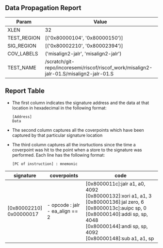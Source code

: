 
## Data Propagation Report

| Param       | Value    |
|-------------|----------|
| XLEN        | 32      |
| TEST_REGION | [('0x80000104', '0x80000150')]      |
| SIG_REGION  | [('0x80002210', '0x80002394')]      |
| COV_LABELS  | ('misalign2-jalr', 'misalign2-jalr')      |
| TEST_NAME   | /scratch/git-repo/incoresemi/riscof/riscof_work/misalign2-jalr-01.S/misalign2-jalr-01.S    |

## Report Table

- The first column indicates the signature address and the data at that location in hexadecimal in the following format: 
  ```
  [Address]
  Data
  ```

- The second column captures all the coverpoints which have been captured by that particular signature location

- The third column captures all the insrtuctions since the time a coverpoint was
  hit to the point when a store to the signature was performed. Each line has
  the following format:
  ```
  [PC of instruction] : mnemonic
  ```

|        signature         |              coverpoints               |                                                                                                               code                                                                                                                |
|--------------------------|----------------------------------------|-----------------------------------------------------------------------------------------------------------------------------------------------------------------------------------------------------------------------------------|
|[0x80002210]<br>0x00000017|- opcode : jalr<br> - ea_align == 2<br> |[0x8000011c]:jalr a1, a0, 4092<br> [0x80000132]:xori a1, a1, 3<br> [0x80000136]:jal zero, 6<br> [0x8000013c]:auipc sp, 0<br> [0x80000140]:addi sp, sp, 4048<br> [0x80000144]:andi sp, sp, 4092<br> [0x80000148]:sub a1, a1, sp<br> |

